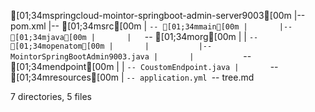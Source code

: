 [01;34mspringcloud-mointor-springboot-admin-server9003[00m
|-- pom.xml
|-- [01;34msrc[00m
|   `-- [01;34mmain[00m
|       |-- [01;34mjava[00m
|       |   `-- [01;34morg[00m
|       |       `-- [01;34mopenatom[00m
|       |           |-- MointorSpringBootAdmin9003.java
|       |           `-- [01;34mendpoint[00m
|       |               `-- CoustomEndpoint.java
|       `-- [01;34mresources[00m
|           `-- application.yml
`-- tree.md

7 directories, 5 files
